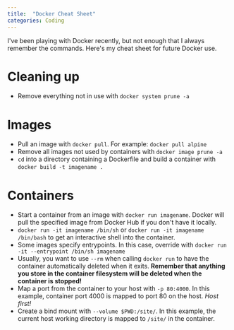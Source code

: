 ```yaml
---
title:  "Docker Cheat Sheet"
categories: Coding
---
```


I've been playing with Docker recently, but not enough that I always remember the commands. Here's my cheat sheet for future Docker use.

# Cleaning up

* Remove everything not in use with `docker system prune -a`

# Images
* Pull an image with `docker pull`. For example: `docker pull alpine`
* Remove all images not used by containers with `docker image prune -a`
* `cd` into a directory containing a Dockerfile and build a container with `docker build -t imagename .`

# Containers

* Start a container from an image with `docker run imagename`. Docker will pull the specified image from Docker Hub if you don't have it locally.
* `docker run -it imagename /bin/sh` or `docker run -it imagename /bin/bash` to get an interactive shell into the container.
* Some images specify entrypoints. In this case, override with `docker run -it --entrypoint /bin/sh imagename`
* Usually, you want to use `--rm` when calling `docker run` to have the container automatically deleted when it exits. **Remember that anything you store in the container filesystem will be deleted when the container is stopped!**
* Map a port from the container to your host with `-p 80:4000`. In this example, container port 4000 is mapped to port 80 on the host. *Host first!*
* Create a bind mount with `--volume $PWD:/site/`. In this example, the current host working directory is mapped to `/site/` in the container.